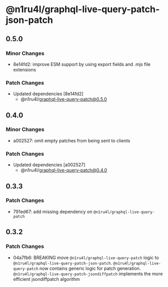 # @n1ru4l/graphql-live-query-patch-json-patch

## 0.5.0

### Minor Changes

- 8e14fd2: improve ESM support by using export fields and .mjs file extensions

### Patch Changes

- Updated dependencies [8e14fd2]
  - @n1ru4l/graphql-live-query-patch@0.5.0

## 0.4.0

### Minor Changes

- a002527: omit empty patches from being sent to clients

### Patch Changes

- Updated dependencies [a002527]
  - @n1ru4l/graphql-live-query-patch@0.4.0

## 0.3.3

### Patch Changes

- 791ed67: add missing dependency on `@n1ru4l/graphql-live-query-patch`

## 0.3.2

### Patch Changes

- 04a7fb6: BREAKING move `@n1ru4l/graphql-live-query-patch` logic to `@n1ru4l/graphql-live-query-patch-json-patch`. `@n1ru4l/graphql-live-query-patch` now contains generic logic for patch generation. `@n1ru4l/graphql-live-query-patch-jsondiffpatch` implements the more efficient jsondiffpatch algorithm
